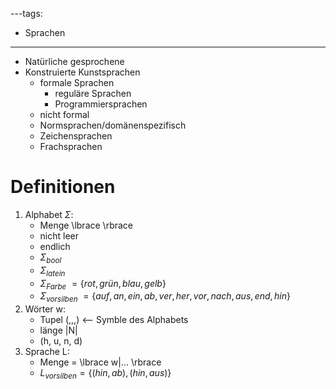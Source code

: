 ---tags:
- Sprachen
---
- Natürliche gesprochene
- Konstruierte Kunstsprachen
	- formale Sprachen
		- reguläre Sprachen
		- Programmiersprachen
	- nicht formal
	- Normsprachen/domänenspezifisch
    - Zeichensprachen
    - Frachsprachen
# Definitionen
1. Alphabet $\Sigma$:
    - Menge \lbrace \rbrace
    - nicht leer
    - endlich
    - $\Sigma_{bool}$
    - $\Sigma_{latein}$
    - $\Sigma_{Farbe}\ =\lbrace rot, grün, blau, gelb\rbrace$
    - $\Sigma_{vorsilben}\ =\lbrace auf, an, ein, ab, ver, her, vor, nach, aus, end, hin\rbrace$
2. Wörter w:
    - Tupel (,,,) <-- Symble des Alphabets
    - länge |N|
    - (h, u, n, d) 
3. Sprache L:
    - Menge = \lbrace w|... \rbrace
    - $L_{vorsilben} = \lbrace (hin, ab), (hin, aus)\rbrace$
